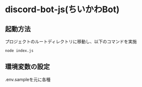 # discord-bot-js(ちいかわBot)

## 起動方法

プロジェクトのルートディレクトリに移動し、以下のコマンドを実施

```
node index.js
```

## 環境変数の設定

.env.sampleを元に各種